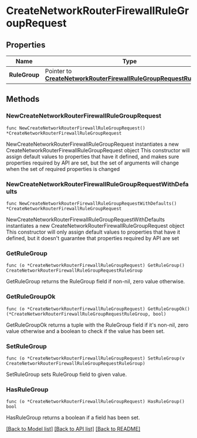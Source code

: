 # CreateNetworkRouterFirewallRuleGroupRequest

## Properties

Name | Type | Description | Notes
------------ | ------------- | ------------- | -------------
**RuleGroup** | Pointer to [**CreateNetworkRouterFirewallRuleGroupRequestRuleGroup**](CreateNetworkRouterFirewallRuleGroupRequestRuleGroup.md) |  | [optional] 

## Methods

### NewCreateNetworkRouterFirewallRuleGroupRequest

`func NewCreateNetworkRouterFirewallRuleGroupRequest() *CreateNetworkRouterFirewallRuleGroupRequest`

NewCreateNetworkRouterFirewallRuleGroupRequest instantiates a new CreateNetworkRouterFirewallRuleGroupRequest object
This constructor will assign default values to properties that have it defined,
and makes sure properties required by API are set, but the set of arguments
will change when the set of required properties is changed

### NewCreateNetworkRouterFirewallRuleGroupRequestWithDefaults

`func NewCreateNetworkRouterFirewallRuleGroupRequestWithDefaults() *CreateNetworkRouterFirewallRuleGroupRequest`

NewCreateNetworkRouterFirewallRuleGroupRequestWithDefaults instantiates a new CreateNetworkRouterFirewallRuleGroupRequest object
This constructor will only assign default values to properties that have it defined,
but it doesn't guarantee that properties required by API are set

### GetRuleGroup

`func (o *CreateNetworkRouterFirewallRuleGroupRequest) GetRuleGroup() CreateNetworkRouterFirewallRuleGroupRequestRuleGroup`

GetRuleGroup returns the RuleGroup field if non-nil, zero value otherwise.

### GetRuleGroupOk

`func (o *CreateNetworkRouterFirewallRuleGroupRequest) GetRuleGroupOk() (*CreateNetworkRouterFirewallRuleGroupRequestRuleGroup, bool)`

GetRuleGroupOk returns a tuple with the RuleGroup field if it's non-nil, zero value otherwise
and a boolean to check if the value has been set.

### SetRuleGroup

`func (o *CreateNetworkRouterFirewallRuleGroupRequest) SetRuleGroup(v CreateNetworkRouterFirewallRuleGroupRequestRuleGroup)`

SetRuleGroup sets RuleGroup field to given value.

### HasRuleGroup

`func (o *CreateNetworkRouterFirewallRuleGroupRequest) HasRuleGroup() bool`

HasRuleGroup returns a boolean if a field has been set.


[[Back to Model list]](../README.md#documentation-for-models) [[Back to API list]](../README.md#documentation-for-api-endpoints) [[Back to README]](../README.md)


